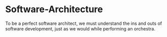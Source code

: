 # Software-Architecture

To be a perfect software architect, we must understand the ins and outs of software development, just as we would while performing an orchestra.
